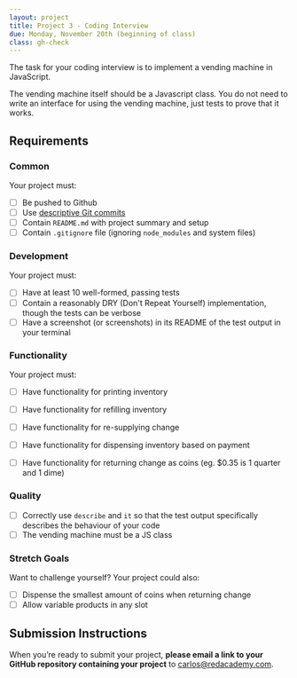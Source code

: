 ```yaml
---
layout: project
title: Project 3 - Coding Interview
due: Monday, November 20th (beginning of class)
class: gh-check
---
```


The task for your coding interview is to implement a vending machine in JavaScript.

The vending machine itself should be a Javascript class. You do not need to write an interface for using the vending machine, just tests to prove that it works.

## Requirements

### Common

Your project must:

- [ ] Be pushed to Github
- [ ] Use [descriptive Git commits](http://chris.beams.io/posts/git-commit/)
- [ ] Contain `README.md` with project summary and setup
- [ ] Contain `.gitignore` file (ignoring `node_modules` and system files)

### Development

Your project must:

- [ ] Have at least 10 well-formed, passing tests
- [ ] Contain a reasonably DRY (Don't Repeat Yourself) implementation, though the tests can be verbose
- [ ] Have a screenshot (or screenshots) in its README of the test output in your terminal

### Functionality

Your project must:

- [ ] Have functionality for printing inventory
- [ ] Have functionality for refilling inventory
- [ ] Have functionality for re-supplying change
- [ ] Have functionality for dispensing inventory based on payment
- [ ] Have functionality for returning change as coins (eg. $0.35 is 1 quarter and 1 dime)


### Quality

- [ ] Correctly use `describe` and `it` so that the test output specifically describes the behaviour of your code
- [ ] The vending machine must be a JS class

### Stretch Goals

Want to challenge yourself? Your project could also:

- [ ] Dispense the smallest amount of coins when returning change
- [ ] Allow variable products in any slot

## Submission Instructions

When you’re ready to submit your project, **please email a link to your GitHub repository containing your project** to carlos@redacademy.com.
